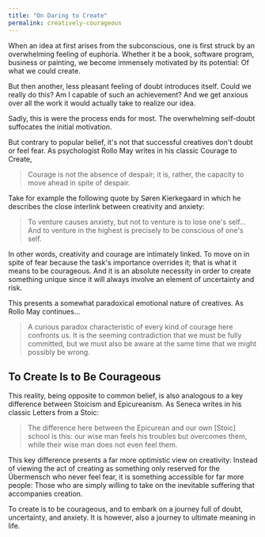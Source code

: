 ```yaml
---
title: "On Daring to Create"
permalink: creatively-courageous
---
```


When an idea at first arises from the subconscious, one is first struck by an overwhelming feeling of euphoria. Whether it be a book, software program, business or painting, we become immensely motivated by its potential: Of what we could create.

But then another, less pleasant feeling of doubt introduces itself. Could we really do this? Am I capable of such an achievement? And we get anxious over all the work it would actually take to realize our idea.

Sadly, this is were the process ends for most. The overwhelming self-doubt suffocates the initial motivation.

But contrary to popular belief, it's not that successful creatives don't doubt or feel fear. As psychologist Rollo May writes in his classic Courage to Create,

> Courage is not the absence of despair; it is, rather, the capacity to move ahead in spite of despair.

Take for example the following quote by Søren Kierkegaard in which he describes the close interlink between creativity and anxiety:

> To venture causes anxiety, but not to venture is to lose one's self... And to venture in the highest is precisely to be conscious of one's self.

In other words, creativity and courage are intimately linked. To move on in spite of fear because the task's importance overrides it; that is what it means to be courageous. And it is an absolute necessity in order to create something unique since it will always involve an element of uncertainty and risk.

This presents a somewhat paradoxical emotional nature of creatives. As Rollo May continues...

> A curious paradox characteristic of every kind of courage here confronts us. It is the seeming contradiction that we must be fully committed, but we must also be aware at the same time that we might possibly be wrong.

## To Create Is to Be Courageous

This reality, being opposite to common belief, is also analogous to a key difference between Stoicism and Epicureanism. As Seneca writes in his classic Letters from a Stoic:

> The difference here between the Epicurean and our own [Stoic] school is this: our wise man feels his troubles but overcomes them, while their wise man does not even feel them.

This key difference presents a far more optimistic view on creativity: Instead of viewing the act of creating as something only reserved for the Übermensch who never feel fear, it is something accessible for far more people: Those who are simply willing to take on the inevitable suffering that accompanies creation.

To create is to be courageous, and to embark on a journey full of doubt, uncertainty, and anxiety. It is however, also a journey to ultimate meaning in life.
